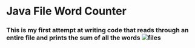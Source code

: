 <h1>Java File Word Counter</h1>

<h3>This is my first attempt at writing code that reads through an entire file and prints the sum of all the words<h/3>


<img src="https://lookeen.com/blog/wp-content/uploads/2015/05/Windows-search-for-files.jpg" alt="files">
